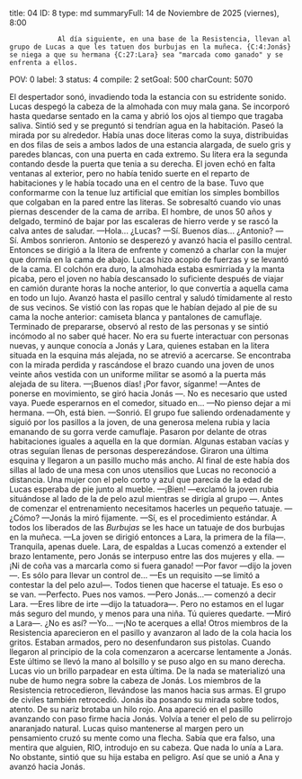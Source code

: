 title:          04
ID:             8
type:           md
summaryFull:    14 de Noviembre de 2025 (viernes), 8:00
                
                Al día siguiente, en una base de la Resistencia, llevan al grupo de Lucas a que les tatuen dos burbujas en la muñeca. {C:4:Jonás} se niega a que su hermana {C:27:Lara} sea "marcada como ganado" y se enfrenta a ellos.
POV:            0
label:          3
status:         4
compile:        2
setGoal:        500
charCount:      5070


El despertador sonó, invadiendo toda la estancia con su estridente sonido.
Lucas despegó la cabeza de la almohada con muy mala gana. Se incorporó hasta quedarse sentado en la cama y abrió los ojos al tiempo que tragaba saliva. Sintió sed y se preguntó si tendrían agua en la habitación.
Paseó la mirada por su alrededor. Había unas doce literas como la suya, distribuidas en dos filas de seis a ambos lados de una estancia alargada, de suelo gris y paredes blancas, con una puerta en cada extremo. Su litera era la segunda contando desde la puerta que tenia a su derecha.
El joven echó en falta ventanas al exterior, pero no había tenido suerte en el reparto de habitaciones y le había tocado una en el centro de la base. Tuvo que conformarme con la tenue luz artificial que emitían los simples bombillos que colgaban en la pared entre las literas.
Se sobresaltó cuando vio unas piernas descender de la cama de arriba. El hombre, de unos 50 años y delgado, terminó de bajar por las escaleras de hierro verde y se rascó la calva antes de saludar.
—Hola... ¿Lucas?
—Sí. Buenos días... ¿Antonio?
—Sí.
Ambos sonrieron. Antonio se desperezó y avanzó hacia el pasillo central. Entonces se dirigió a la litera de enfrente y comenzó a charlar con la mujer que dormía en la cama de abajo.
Lucas hizo acopio de fuerzas y se levantó de la cama. El colchón era duro, la almohada estaba esmirriada y la manta picaba, pero el joven no había descansado lo suficiente después de viajar en camión durante horas la noche anterior, lo que convertía a aquella cama en todo un lujo.
Avanzó hasta el pasillo central y saludó tímidamente al resto de sus vecinos. Se vistió con las ropas que le habían dejado al pie de su cama la noche anterior: camiseta blanca y pantalones de camuflaje.
Terminado de prepararse, observó al resto de las personas y se sintió incómodo al no saber qué hacer. No era su fuerte interactuar con personas nuevas, y aunque conocía a Jonás y Lara, quienes estaban en la litera situada en la esquina más alejada, no se atrevió a acercarse.
Se encontraba con la mirada perdida y rascándose el brazo cuando una joven de unos veinte años vestida con un uniforme militar se asomó a la puerta más alejada de su litera.
—¡Buenos días! ¡Por favor, síganme! —Antes de ponerse en movimiento, se giró hacia Jonás —. No es necesario que usted vaya. Puede esperarnos en el comedor, situado en...
—No pienso dejar a mi hermana.
—Oh, está bien. —Sonrió.
El grupo fue saliendo ordenadamente y siguió por los pasillos a la joven, de una generosa melena rubia y lacia emanando de su gorra verde camuflaje. Pasaron por delante de otras habitaciones iguales a aquella en la que dormían. Algunas estaban vacías y otras seguían llenas de personas desperezándose.
Giraron una última esquina y llegaron a un pasillo mucho más ancho. Al final de este había dos sillas al lado de una mesa con unos utensilios que Lucas no reconoció a distancia. Una mujer con el pelo corto y azul que parecía de la edad de Lucas esperaba de pie junto al mueble.
—¡Bien! —exclamó la joven rubia situándose al lado de la de pelo azul mientras se dirigía al grupo —. Antes de comenzar el entrenamiento necesitamos hacerles un pequeño tatuaje.
—¿Cómo? —Jonás la miró fijamente.
—Sí, es el procedimiento estándar. A todos los liberados de las *Burbujas* se les hace un tatuaje de dos burbujas en la muñeca. —La joven se dirigió entonces a Lara, la primera de la fila—. Tranquila, apenas duele.
Lara, de espaldas a Lucas comenzó a extender el brazo lentamente, pero Jonás se interpuso entre las dos mujeres y ella.
—¡Ni de coña vas a marcarla como si fuera ganado!
—Por favor —dijo la joven—. Es sólo para llevar un control de...
—Es un requisito —se limitó a contestar la del pelo azul—. Todos tienen que hacerse el tatuaje. Es eso o se van.
—Perfecto. Pues nos vamos.
—Pero Jonás...— comenzó a decir Lara.
—Eres libre de irte —dijo la tatuadora—. Pero no estamos en el lugar más seguro del mundo, y menos para una niña. Tú quieres quedarte. —Miró a Lara—. ¿No es así?
—Yo...
—¡No te acerques a ella!
Otros miembros de la Resistencia aparecieron en el pasillo y avanzaron al lado de la cola hacia los gritos. Estaban armados, pero no desenfundaron sus pistolas.
Cuando llegaron al principio de la cola comenzaron a acercarse lentamente a Jonás. Este último se llevó la mano al bolsillo y se puso algo en su mano derecha. 
Lucas vio un brillo parpadear en esta última. De la nada se materializó una nube de humo negra sobre la cabeza de Jonás. Los miembros de la Resistencia retrocedieron, llevándose las manos hacia sus armas. El grupo de civiles también retrocedió.
Jonás iba posando su mirada sobre todos, atento. De su nariz brotaba un hilo rojo.
Ana apareció en el pasillo avanzando con paso firme hacia Jonás. Volvía a tener el pelo de su pelirrojo anaranjado natural.
Lucas quiso mantenerse al margen pero un pensamiento cruzó su mente como una flecha. Sabía que era falso, una mentira que alguien, RIO, introdujo en su cabeza. Que nada lo unía a Lara.
No obstante, sintió que su hija estaba en peligro.
Así que se unió a Ana y avanzó hacia Jonás.